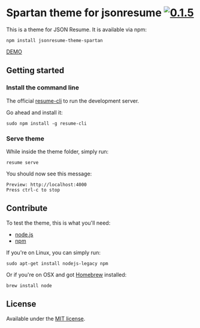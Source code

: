 # Spartan theme for jsonresume [![0.1.5](https://badge.fury.io/gh/francescoes%2Fjsonresume-theme-spartan.svg)](http://badge.fury.io/gh/francescoes%2Fjsonresume-theme-spartan)

This is a theme for JSON Resume. It is available via npm:
```
npm install jsonresume-theme-spartan
```
[DEMO](https://themes.jsonresume.org/spartan)

## Getting started

### Install the command line

The official [resume-cli](https://github.com/jsonresume/resume-cli) to run the development server.

Go ahead and install it:

```
sudo npm install -g resume-cli
```
### Serve theme

While inside the theme folder, simply run:

```
resume serve
```

You should now see this message:

```
Preview: http://localhost:4000
Press ctrl-c to stop
```

## Contribute

To test the theme, this is what you'll need:

- [node.js](http://howtonode.org/how-to-install-nodejs)
- [npm](http://howtonode.org/introduction-to-npm)

If you're on Linux, you can simply run:

```
sudo apt-get install nodejs-legacy npm
```

Or if you're on OSX and got [Homebrew](http://brew.sh/) installed:
```
brew install node
```

## License

Available under the [MIT license](http://opensource.org/licenses/mit-license.php).
